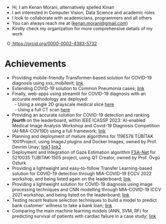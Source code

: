 * Hi, I am Kenan Morani, alternatively spelled Kinan
* I am interested in Computer Vision, Data Science and academic roles
* I look to collaborate with academicians, programmers and all others
* You can always reach me at (kenan.morani@gmail.com)
* Kindly check my organization for more comprehensive details of my work  

<a
    id="cy-effective-orcid-url"
    class="underline"
     href="https://orcid.org/0000-0002-4383-5732"
     target="orcid.widget"
     rel="me noopener noreferrer"
     style="vertical-align: top">
     <img
        src="https://orcid.org/sites/default/files/images/orcid_16x16.png"
        style="width: 1em; margin-inline-start: 0.5em"
        alt="ORCID iD icon"/>
      https://orcid.org/0000-0002-4383-5732
    </a>  

# Achievements
* Providing mobile-friendly Transformer-based solution for COVID-19 diagnosis using xxs_mobilevit; [link](https://github.com/IDU-CVLab/COV19D_4th)
* Extending COVID-19 solution to Common Pneumonia cases; [link](https://github.com/IDU-CVLab/Pneumonia-Detection)
* Finally, web-apps using streamlit for COVID-19 diagnosis with an accurate methodology are deployed: <br/> 
&nbsp; - Using a single 2D grayscale medical slice [here](https://kenanmorani-covid-19deployment-pipeline-app-82q4v6.streamlit.app/)   
&nbsp; - Using a full CT scan [here](https://kenanmorani-covid-19deployment-patient-level-predictions-d37izn.streamlit.app/)
* Providing an accurate solution for COVID-19 detection and ranking ***fourth*** on the leaderboard, within IEEE ICASSP 2023: AI-enabled Medical Image Analysis Workshop and Covid-19 Diagnosis Competition (AI-MIA-COV19D) using a full framework; [link](https://github.com/IDU-CVLab/COV19D_3rd)
* Planning and deployment of mature algorithms for 119E578 TÜBİTAK 1001Project, using ImageJ plugins and Docker Images, owned by Prof. Devrim Unay; [link1](https://github.com/IDU-CVLab/NST_for_Gen) [link2](https://github.com/IDU-CVLab/Distortion-Detection)  
* Deployment and Integration of Gaze Estimation algorithm [FSA-Net](https://github.com/kenanmorani/FSA-Net) for 5210035 TUBITAK-1505 project, using QT Creator, owned by Prof. Övgü Ozturk
* Providing a lightweight and easy-to-follow Transfer Learning-based solution for COVID-19 detection through MIA-COVID-19 ECCV 2022 workshop, and being listed again on the leaderboard; [link](https://github.com/IDU-CVLab/COV19D_2nd)
* Providing a lightweight solution for COVID-19 diagnosis using image processing techniques and CNN modelling through MIA-COVID-19 ICCV 2021 workshop, and being listed on the leaderboard; [link](https://github.com/IDU-CVLab/COV19D)
* Testing recent feature selection techniques to build a model to predict bank customer' willness to take a bank loan; [link](https://github.com/kenanmorani/Machine_Learning_idu)
* Comparing the main machine learning models (ANN, SVM, RF) for predicting survival of patients with cardiac failure in a case study; [link](https://github.com/kenanmorani/Machine_Learning_idu)
